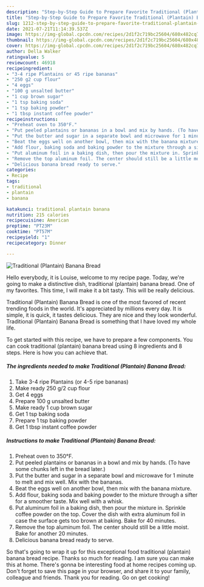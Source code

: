 ```yaml
---
description: "Step-by-Step Guide to Prepare Favorite Traditional (Plantain) Banana Bread"
title: "Step-by-Step Guide to Prepare Favorite Traditional (Plantain) Banana Bread"
slug: 1212-step-by-step-guide-to-prepare-favorite-traditional-plantain-banana-bread
date: 2021-07-21T11:14:39.537Z
image: https://img-global.cpcdn.com/recipes/2d1f2c719bc25604/680x482cq70/traditional-plantain-banana-bread-recipe-main-photo.jpg
thumbnail: https://img-global.cpcdn.com/recipes/2d1f2c719bc25604/680x482cq70/traditional-plantain-banana-bread-recipe-main-photo.jpg
cover: https://img-global.cpcdn.com/recipes/2d1f2c719bc25604/680x482cq70/traditional-plantain-banana-bread-recipe-main-photo.jpg
author: Della Walker
ratingvalue: 5
reviewcount: 46918
recipeingredient:
- "3-4 ripe Plantains or 45 ripe bananas"
- "250 g2 cup flour"
- "4 eggs"
- "100 g unsalted butter"
- "1 cup brown sugar"
- "1 tsp baking soda"
- "1 tsp baking powder"
- "1 tbsp instant coffee powder"
recipeinstructions:
- "Preheat oven to 350°F."
- "Put peeled plantains or bananas in a bowl and mix by hands. (To have some chunks left in the bread later.)"
- "Put the butter and sugar in a separate bowl and microwave for 1 minute to melt and mix well. Mix with the bananas."
- "Beat the eggs well on another bowl, then mix with the banana mixture."
- "Add flour, baking soda and baking powder to the mixture through a sifter for a smoother taste. Mix well with a whisk."
- "Put aluminum foil in a baking dish, then pour the mixture in. Sprinkle coffee powder on the top. Cover the dish with extra aluminum foil in case the surface gets too brown at baking. Bake for 40 minutes."
- "Remove the top aluminum foil. The center should still be a little moist. Bake for another 20 minutes."
- "Delicious banana bread ready to serve."
categories:
- Recipe
tags:
- traditional
- plantain
- banana

katakunci: traditional plantain banana 
nutrition: 215 calories
recipecuisine: American
preptime: "PT23M"
cooktime: "PT57M"
recipeyield: "1"
recipecategory: Dinner

---
```



![Traditional (Plantain) Banana Bread](https://img-global.cpcdn.com/recipes/2d1f2c719bc25604/680x482cq70/traditional-plantain-banana-bread-recipe-main-photo.jpg)

Hello everybody, it is Louise, welcome to my recipe page. Today, we're going to make a distinctive dish, traditional (plantain) banana bread. One of my favorites. This time, I will make it a bit tasty. This will be really delicious.



Traditional (Plantain) Banana Bread is one of the most favored of recent trending foods in the world. It's appreciated by millions every day. It is simple, it is quick, it tastes delicious. They are nice and they look wonderful. Traditional (Plantain) Banana Bread is something that I have loved my whole life.


To get started with this recipe, we have to prepare a few components. You can cook traditional (plantain) banana bread using 8 ingredients and 8 steps. Here is how you can achieve that.

<!--inarticleads1-->

##### The ingredients needed to make Traditional (Plantain) Banana Bread:

1. Take 3-4 ripe Plantains (or 4-5 ripe bananas)
1. Make ready 250 g/2 cup flour
1. Get 4 eggs
1. Prepare 100 g unsalted butter
1. Make ready 1 cup brown sugar
1. Get 1 tsp baking soda
1. Prepare 1 tsp baking powder
1. Get 1 tbsp instant coffee powder




<!--inarticleads2-->

##### Instructions to make Traditional (Plantain) Banana Bread:

1. Preheat oven to 350°F.
1. Put peeled plantains or bananas in a bowl and mix by hands. (To have some chunks left in the bread later.)
1. Put the butter and sugar in a separate bowl and microwave for 1 minute to melt and mix well. Mix with the bananas.
1. Beat the eggs well on another bowl, then mix with the banana mixture.
1. Add flour, baking soda and baking powder to the mixture through a sifter for a smoother taste. Mix well with a whisk.
1. Put aluminum foil in a baking dish, then pour the mixture in. Sprinkle coffee powder on the top. Cover the dish with extra aluminum foil in case the surface gets too brown at baking. Bake for 40 minutes.
1. Remove the top aluminum foil. The center should still be a little moist. Bake for another 20 minutes.
1. Delicious banana bread ready to serve.




So that's going to wrap it up for this exceptional food traditional (plantain) banana bread recipe. Thanks so much for reading. I am sure you can make this at home. There's gonna be interesting food at home recipes coming up. Don't forget to save this page in your browser, and share it to your family, colleague and friends. Thank you for reading. Go on get cooking!
